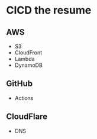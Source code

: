 # CICD the resume

## AWS
* S3
* CloudFront
* Lambda
* DynamoDB

## GitHub
* Actions

## CloudFlare
* DNS
